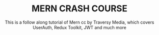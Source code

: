 <h1 align="center">MERN CRASH COURSE</h1>

<p align="center">This is a follow along tutorial of Mern cc by Traversy Media, which covers UserAuth, Redux Toolkit, JWT and much more </p>
